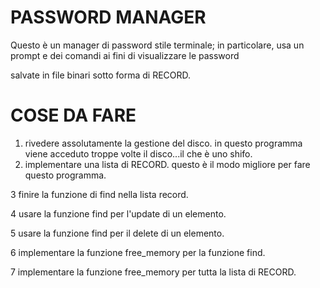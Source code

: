 # PASSWORD MANAGER  

Questo è un manager di password stile terminale; in particolare, usa un prompt e dei comandi ai fini di visualizzare le password

salvate in file binari sotto forma di RECORD.

# COSE DA FARE

1. rivedere assolutamente la gestione del disco. 
    in questo programma viene acceduto troppe volte il disco...il che è uno shifo.
2. implementare una lista di RECORD. questo è il modo migliore per fare questo programma.

3 finire la funzione di find nella lista record.

4 usare la funzione find per l'update di un elemento.

5 usare la funzione find per il delete di un elemento.

6 implementare la funzione free_memory per la funzione find.

7 implementare la funzione free_memory per tutta la lista di RECORD.
